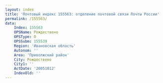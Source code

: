 ```yaml
---
layout: index
title: 'Почтовый индекс 155563: отделение почтовой связи Почты России'
permalink: /155563/
data:
    Index: 155563
    OPSName: Рождествено
    OPSType: О
    OPSSubm: 155539
    Region: 'Ивановская область'
    Autonom: ''
    Area: 'Приволжский район'
    City: Рождествено
    City1: ''
    ActDate: '20051012'
    IndexOld: ''
---
```

